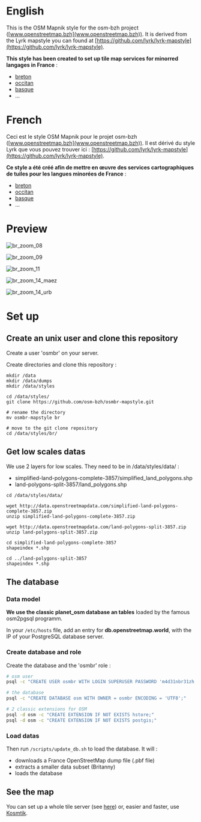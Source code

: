 # English

This is the OSM Mapnik style for the osm-bzh project ([www.openstreetmap.bzh](www.openstreetmap.bzh)).
It is derived from the Lyrk mapstyle you can found at [https://github.com/lyrk/lyrk-mapstyle](https://github.com/lyrk/lyrk-mapstyle).

**This style has been created to set up tile map services for minorred langages in France** :

* [breton](http://tile.openstreetmap.bzh/br/)
* [occitan](tile.openstreetmap.bzh/oc/)
* [basque](http://tile.openstreetmap.bzh/eu/)
* ...
 


# French

Ceci est le style OSM Mapnik pour le projet osm-bzh ([www.openstreetmap.bzh](www.openstreetmap.bzh)).
Il est dérivé du style Lyrk que vous pouvez trouver ici : [https://github.com/lyrk/lyrk-mapstyle](https://github.com/lyrk/lyrk-mapstyle).

**Ce style a été créé afin de mettre en œuvre des services cartographiques de tuiles pour les langues minorées de France** :

* [breton](http://tile.openstreetmap.bzh/br/)
* [occitan](tile.openstreetmap.bzh/oc/)
* [basque](http://tile.openstreetmap.bzh/eu/)
* ...


# Preview

![br_zoom_08](img_preview/br_zoom_08.png "br_zoom_08")

![br_zoom_09](img_preview/br_zoom_09.png "br_zoom_09")

![br_zoom_11](img_preview/br_zoom_11.png "br_zoom_11")

![br_zoom_14_maez](img_preview/br_zoom_14_maez.png "br_zoom_14_maez")

![br_zoom_14_urb](img_preview/br_zoom_14_urb.png "br_zoom_14_urb")



# Set up

## Create an unix user and clone this repository

Create a user 'osmbr' on your server.

Create directories and clone this repository :

```
mkdir /data
mkdir /data/dumps
mkdir /data/styles

cd /data/styles/
git clone https://github.com/osm-bzh/osmbr-mapstyle.git

# rename the directory
mv osmbr-mapstyle br

# move to the git clone repository
cd /data/styles/br/
```

## Get low scales datas

We use 2 layers for low scales. They need to be in /data/styles/data/ :

* simplified-land-polygons-complete-3857/simplified_land_polygons.shp
* land-polygons-split-3857/land_polygons.shp

```
cd /data/styles/data/

wget http://data.openstreetmapdata.com/simplified-land-polygons-complete-3857.zip
unzip simplified-land-polygons-complete-3857.zip

wget http://data.openstreetmapdata.com/land-polygons-split-3857.zip
unzip land-polygons-split-3857.zip

cd simplified-land-polygons-complete-3857
shapeindex *.shp

cd ../land-polygons-split-3857
shapeindex *.shp
```


## The database

### Data model

**We use the classic planet_osm database an tables** loaded by the famous osm2pgsql programm.

In your ```/etc/hosts``` file, add an entry for **db.openstreetmap.world**, with the IP of your PostgreSQL database server.

### Create database and role

Create the database and the 'osmbr' role : 

```bash
# osm user
psql -c "CREATE USER osmbr WITH LOGIN SUPERUSER PASSWORD 'm4d31nbr31zh';"

# the database
psql -c "CREATE DATABASE osm WITH OWNER = osmbr ENCODING = 'UTF8';"

# 2 classic extensions for OSM
psql -d osm -c "CREATE EXTENSION IF NOT EXISTS hstore;"
psql -d osm -c "CREATE EXTENSION IF NOT EXISTS postgis;"
```

### Load datas

Then run ```/scripts/update_db.sh``` to load the database.
It will :

* downloads a France OpenStreetMap dump file (.pbf file)
* extracts a smaller data subset (Britanny)
* loads the database


## See the map

You can set up a whole tile server (see [here](https://switch2osm.org/serving-tiles/)) or, easier and faster, use [Kosmtik](https://github.com/kosmtik/kosmtik).



